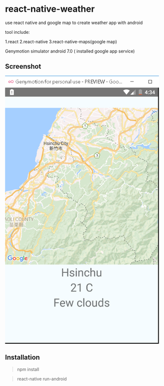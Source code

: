 # react-native-weather

use react native and google map to create weather app with android

tool include:

1.react
2.react-native
3.react-native-maps(google map)

Genymotion simulator android 7.0 ( installed google app service)

## Screenshot
![alt text](https://github.com/rice0102/react-native-weather/blob/master/screenshot.PNG "react-native-weather")

## Installation

>npm install

>react-native run-android


